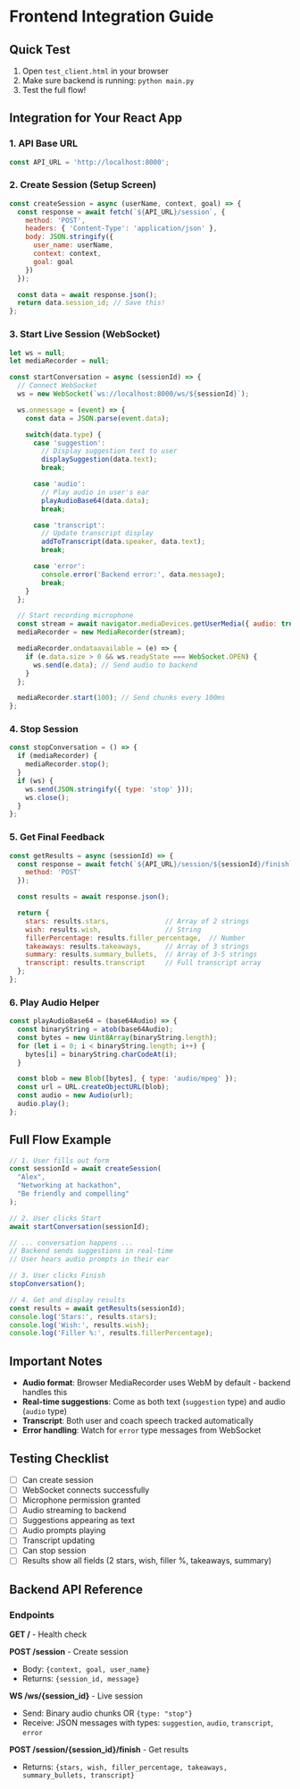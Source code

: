 # Frontend Integration Guide

## Quick Test
1. Open `test_client.html` in your browser
2. Make sure backend is running: `python main.py`
3. Test the full flow!

## Integration for Your React App

### 1. API Base URL
```javascript
const API_URL = 'http://localhost:8000';
```

### 2. Create Session (Setup Screen)
```javascript
const createSession = async (userName, context, goal) => {
  const response = await fetch(`${API_URL}/session`, {
    method: 'POST',
    headers: { 'Content-Type': 'application/json' },
    body: JSON.stringify({
      user_name: userName,
      context: context,
      goal: goal
    })
  });

  const data = await response.json();
  return data.session_id; // Save this!
};
```

### 3. Start Live Session (WebSocket)
```javascript
let ws = null;
let mediaRecorder = null;

const startConversation = async (sessionId) => {
  // Connect WebSocket
  ws = new WebSocket(`ws://localhost:8000/ws/${sessionId}`);

  ws.onmessage = (event) => {
    const data = JSON.parse(event.data);

    switch(data.type) {
      case 'suggestion':
        // Display suggestion text to user
        displaySuggestion(data.text);
        break;

      case 'audio':
        // Play audio in user's ear
        playAudioBase64(data.data);
        break;

      case 'transcript':
        // Update transcript display
        addToTranscript(data.speaker, data.text);
        break;

      case 'error':
        console.error('Backend error:', data.message);
        break;
    }
  };

  // Start recording microphone
  const stream = await navigator.mediaDevices.getUserMedia({ audio: true });
  mediaRecorder = new MediaRecorder(stream);

  mediaRecorder.ondataavailable = (e) => {
    if (e.data.size > 0 && ws.readyState === WebSocket.OPEN) {
      ws.send(e.data); // Send audio to backend
    }
  };

  mediaRecorder.start(100); // Send chunks every 100ms
};
```

### 4. Stop Session
```javascript
const stopConversation = () => {
  if (mediaRecorder) {
    mediaRecorder.stop();
  }
  if (ws) {
    ws.send(JSON.stringify({ type: 'stop' }));
    ws.close();
  }
};
```

### 5. Get Final Feedback
```javascript
const getResults = async (sessionId) => {
  const response = await fetch(`${API_URL}/session/${sessionId}/finish`, {
    method: 'POST'
  });

  const results = await response.json();

  return {
    stars: results.stars,              // Array of 2 strings
    wish: results.wish,                // String
    fillerPercentage: results.filler_percentage,  // Number
    takeaways: results.takeaways,      // Array of 3 strings
    summary: results.summary_bullets,  // Array of 3-5 strings
    transcript: results.transcript     // Full transcript array
  };
};
```

### 6. Play Audio Helper
```javascript
const playAudioBase64 = (base64Audio) => {
  const binaryString = atob(base64Audio);
  const bytes = new Uint8Array(binaryString.length);
  for (let i = 0; i < binaryString.length; i++) {
    bytes[i] = binaryString.charCodeAt(i);
  }

  const blob = new Blob([bytes], { type: 'audio/mpeg' });
  const url = URL.createObjectURL(blob);
  const audio = new Audio(url);
  audio.play();
};
```

## Full Flow Example

```javascript
// 1. User fills out form
const sessionId = await createSession(
  "Alex",
  "Networking at hackathon",
  "Be friendly and compelling"
);

// 2. User clicks Start
await startConversation(sessionId);

// ... conversation happens ...
// Backend sends suggestions in real-time
// User hears audio prompts in their ear

// 3. User clicks Finish
stopConversation();

// 4. Get and display results
const results = await getResults(sessionId);
console.log('Stars:', results.stars);
console.log('Wish:', results.wish);
console.log('Filler %:', results.fillerPercentage);
```

## Important Notes

- **Audio format**: Browser MediaRecorder uses WebM by default - backend handles this
- **Real-time suggestions**: Come as both text (`suggestion` type) and audio (`audio` type)
- **Transcript**: Both user and coach speech tracked automatically
- **Error handling**: Watch for `error` type messages from WebSocket

## Testing Checklist

- [ ] Can create session
- [ ] WebSocket connects successfully
- [ ] Microphone permission granted
- [ ] Audio streaming to backend
- [ ] Suggestions appearing as text
- [ ] Audio prompts playing
- [ ] Transcript updating
- [ ] Can stop session
- [ ] Results show all fields (2 stars, wish, filler %, takeaways, summary)

## Backend API Reference

### Endpoints

**GET /** - Health check

**POST /session** - Create session
- Body: `{context, goal, user_name}`
- Returns: `{session_id, message}`

**WS /ws/{session_id}** - Live session
- Send: Binary audio chunks OR `{type: "stop"}`
- Receive: JSON messages with types: `suggestion`, `audio`, `transcript`, `error`

**POST /session/{session_id}/finish** - Get results
- Returns: `{stars, wish, filler_percentage, takeaways, summary_bullets, transcript}`
